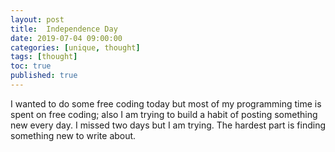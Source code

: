 ```yaml
---
layout: post
title:  Independence Day
date: 2019-07-04 09:00:00
categories: [unique, thought]
tags: [thought]
toc: true
published: true
---
```


I wanted to do some free coding today but most of my programming time is spent on free coding; also I am trying to build a habit of posting something new every day. I missed two days but I am trying.  The hardest part is finding something new to write about.
